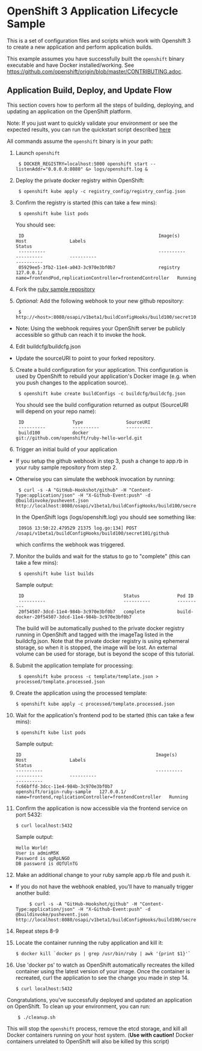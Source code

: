 OpenShift 3 Application Lifecycle Sample
========================================

This is a set of configuration files and scripts which work with Openshift 3 to create a new application and perform application builds.

This example assumes you have successfully built the `openshift` binary executable and have Docker installed/working.  See https://github.com/openshift/origin/blob/master/CONTRIBUTING.adoc.


Application Build, Deploy, and Update Flow
--------------
This section covers how to perform all the steps of building, deploying, and updating an application on the OpenShift platform.

Note:  If you just want to quickly validate your environment or see the expected results, you can run the quickstart script described [here](QUICKSTART.md)

All commands assume the `openshift` binary is in your path:

1. Launch `openshift`

        $ DOCKER_REGISTRY=localhost:5000 openshift start --listenAddr="0.0.0.0:8080" &> logs/openshift.log &

2. Deploy the private docker registry within OpenShift:

        $ openshift kube apply -c registry_config/registry_config.json

3. Confirm the registry is started (this can take a few mins):

        $ openshift kube list pods
        
    You should see:
            
        ID                                                  Image(s)                   Host                Labels                                                      Status
        ----------                                          ----------                 ----------          ----------                                                  ----------
        05929ee5-3fb2-11e4-a043-3c970e3bf0b7                registry                   127.0.0.1/          name=frontendPod,replicationController=frontendController   Running

                 
2. Fork the [ruby sample repository](https://github.com/openshift/ruby-hello-world)

3. *Optional:* Add the following webhook to your new github repository:

        $ http://<host>:8080/osapi/v1beta1/buildConfigHooks/build100/secret101/github
  * Note: Using the webhook requires your OpenShift server be publicly accessible so github can reach it to invoke the hook.

4. Edit buildcfg/buildcfg.json
 * Update the sourceURI to point to your forked repository.

5. Create a build configuration for your application.  This configuration is used by OpenShift to rebuild your application's Docker image (e.g. when you push changes to the application source).

        $ openshift kube create buildConfigs -c buildcfg/buildcfg.json

    You should see the build configuration returned as output (SourceURI will depend on your repo name):

        ID                  Type                SourceURI
        ----------          ----------          ----------
        build100            docker              git://github.com/openshift/ruby-hello-world.git

6. Trigger an initial build of your application
 * If you setup the github webhook in step 3, push a change to app.rb in your ruby sample repository from step 2.
 * Otherwise you can simulate the webhook invocation by running:
 
        $ curl -s -A "GitHub-Hookshot/github" -H "Content-Type:application/json" -H "X-Github-Event:push" -d @buildinvoke/pushevent.json http://localhost:8080/osapi/v1beta1/buildConfigHooks/build100/secret101/github

    In the OpenShift logs (logs/openshift.log) you should see something like:

        I0916 13:50:22.479529 21375 log.go:134] POST /osapi/v1beta1/buildConfigHooks/build100/secret101/github
                
    which confirms the webhook was triggered.
                
7. Monitor the builds and wait for the status to go to "complete" (this can take a few mins):
 
        $ openshift kube list builds
        
    Sample output:

        ID                                     Status              Pod ID
        ----------                             ----------          ----------
        20f54507-3dcd-11e4-984b-3c970e3bf0b7   complete            build-docker-20f54507-3dcd-11e4-984b-3c970e3bf0b7

     The build will be automatically pushed to the private docker registry running in OpenShift and tagged with the imageTag listed
     in the buildcfg.json.  Note that the private docker registry is using ephemeral storage, so when it is stopped, the image will
     be lost.  An external volume can be used for storage, but is beyond the scope of this tutorial.
     
9. Submit the application template for processing:

        $ openshift kube process -c template/template.json > processed/template.processed.json

10. Create the application using the processed template:

        $ openshift kube apply -c processed/template.processed.json
        
11. Wait for the application's frontend pod to be started (this can take a few mins):

        $ openshift kube list pods

    Sample output:

        ID                                                  Image(s)                       Host                Labels                                                   Status
        ----------                                          ----------                     ----------          ----------                                               ----------
        fc66bffd-3dcc-11e4-984b-3c970e3bf0b7                openshift/origin-ruby-sample   127.0.0.1/          name=frontend,replicationController=frontendController   Running

12. Confirm the application is now accessible via the frontend service on port 5432:

        $ curl localhost:5432

    Sample output:

        Hello World!
        User is adminM5K
        Password is qgRpLNGO
        DB password is dQfUlnTG

                        
13. Make an additional change to your ruby sample app.rb file and push it.
 * If you do not have the webhook enabled, you'll have to manually trigger another build:

            $ curl -s -A "GitHub-Hookshot/github" -H "Content-Type:application/json" -H "X-Github-Event:push" -d @buildinvoke/pushevent.json http://localhost:8080/osapi/v1beta1/buildConfigHooks/build100/secret101/github

14. Repeat steps 8-9

15. Locate the container running the ruby application and kill it:
 
        $ docker kill `docker ps | grep /usr/bin/ruby | awk '{print $1}'`

16. Use 'docker ps' to watch as OpenShift automatically recreates the killed container using the latest version of your image.  Once the container is recreated, curl the application to see the change you made in step 14.

        $ curl localhost:5432

Congratulations, you've successfully deployed and updated an application on OpenShift.  To clean up your environment, you can run:
        
        $ ./cleanup.sh

This will stop the `openshift` process, remove the etcd storage, and kill all Docker containers running on your host system.  (**Use with caution!**   Docker containers unrelated to OpenShift will also be killed by this script)
        
